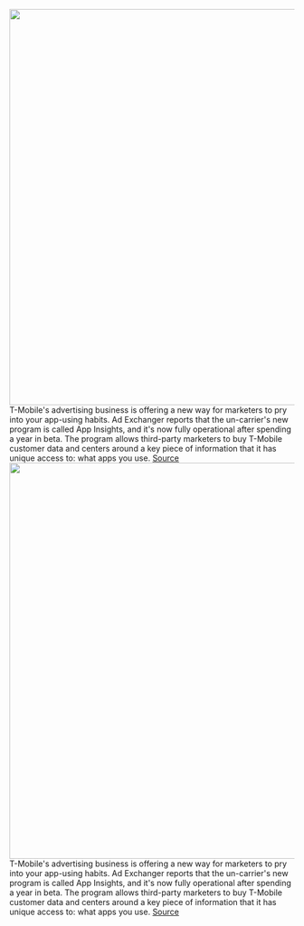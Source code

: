 <img src='https://cdn.vox-cdn.com/thumbor/TI4-mYo58eQYpQFE4j_Dq5ImFeQ=/0x0:2040x1360/1200x800/filters:focal(857x517:1183x843)/cdn.vox-cdn.com/uploads/chorus_image/image/71014010/acastro_191108_1777_t-mobile_0002.0.0.jpg' width='700px' /><br/>
T-Mobile's advertising business is offering a new way for marketers to pry into your app-using habits. Ad Exchanger reports that the un-carrier's new program is called App Insights, and it's now fully operational after spending a year in beta. The program allows third-party marketers to buy T-Mobile customer data and centers around a key piece of information that it has unique access to: what apps you use.
<a href='https://www.theverge.com/2022/6/24/23181851/t-mobile-browsing-data-app-insights-marketing-opt-out'> Source <a/><img src='https://cdn.vox-cdn.com/thumbor/TI4-mYo58eQYpQFE4j_Dq5ImFeQ=/0x0:2040x1360/1200x800/filters:focal(857x517:1183x843)/cdn.vox-cdn.com/uploads/chorus_image/image/71014010/acastro_191108_1777_t-mobile_0002.0.0.jpg' width='700px' /><br/>
T-Mobile's advertising business is offering a new way for marketers to pry into your app-using habits. Ad Exchanger reports that the un-carrier's new program is called App Insights, and it's now fully operational after spending a year in beta. The program allows third-party marketers to buy T-Mobile customer data and centers around a key piece of information that it has unique access to: what apps you use.
<a href='https://www.theverge.com/2022/6/24/23181851/t-mobile-browsing-data-app-insights-marketing-opt-out'> Source <a/>
